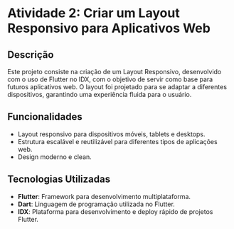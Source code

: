 # Atividade 2: Criar um Layout Responsivo para Aplicativos Web

## Descrição
Este projeto consiste na criação de um Layout Responsivo, desenvolvido com o uso de Flutter no IDX, com o objetivo de servir como base para futuros aplicativos web. O layout foi projetado para se adaptar a diferentes dispositivos, garantindo uma experiência fluida para o usuário.

## Funcionalidades
- Layout responsivo para dispositivos móveis, tablets e desktops.
- Estrutura escalável e reutilizável para diferentes tipos de aplicações web.
- Design moderno e clean.

## Tecnologias Utilizadas
- **Flutter**: Framework para desenvolvimento multiplataforma.
- **Dart**: Linguagem de programação utilizada no Flutter.
- **IDX**: Plataforma para desenvolvimento e deploy rápido de projetos Flutter.

